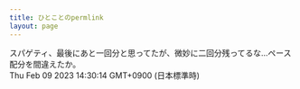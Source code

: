 ```yaml
---
title: ひとことのpermlink
layout: page
---
```

<div class="box" dt="1675920614368">
  スパゲティ、最後にあと一回分と思ってたが、微妙に二回分残ってるな…ペース配分を間違えたか。
  <div class="content is-small">Thu Feb 09 2023 14:30:14 GMT+0900 (日本標準時)</div>
</div>